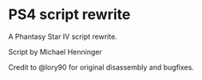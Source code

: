 # PS4 script rewrite

A Phantasy Star IV script rewrite.

Script by Michael Henninger

Credit to @lory90 for original disassembly and bugfixes.

